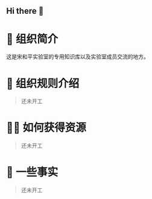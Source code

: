 ## Hi there 👋

<!--

**Here are some ideas to get you started:**

🙋‍♀️ A short introduction - what is your organization all about?
🌈 Contribution guidelines - how can the community get involved?
👩‍💻 Useful resources - where can the community find your docs? Is there anything else the community should know?
🍿 Fun facts - what does your team eat for breakfast?
🧙 Remember, you can do mighty things with the power of [Markdown](https://docs.github.com/github/writing-on-github/getting-started-with-writing-and-formatting-on-github/basic-writing-and-formatting-syntax)
-->

# 🙋‍ 组织简介
这是宋和平实验室的专用知识库以及实验室成员交流的地方。
# 🌈 组织规则介绍
> 还未开工
# 👩‍💻 如何获得资源
> 还未开工
# 🍿 一些事实
> 还未开工
